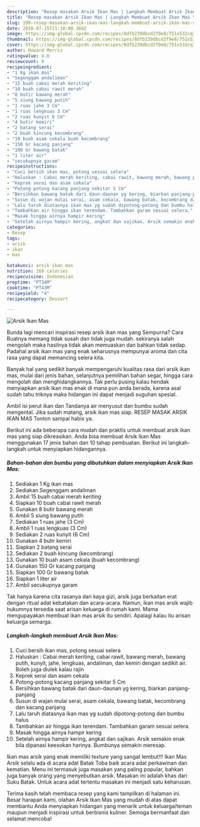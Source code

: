 ```yaml
---
description: "Resep masakan Arsik Ikan Mas | Langkah Membuat Arsik Ikan Mas Yang Sedap"
title: "Resep masakan Arsik Ikan Mas | Langkah Membuat Arsik Ikan Mas Yang Sedap"
slug: 199-resep-masakan-arsik-ikan-mas-langkah-membuat-arsik-ikan-mas-yang-sedap
date: 2020-07-15T21:18:00.368Z
image: https://img-global.cpcdn.com/recipes/8dfb239dbcd2f9e8/751x532cq70/arsik-ikan-mas-foto-resep-utama.jpg
thumbnail: https://img-global.cpcdn.com/recipes/8dfb239dbcd2f9e8/751x532cq70/arsik-ikan-mas-foto-resep-utama.jpg
cover: https://img-global.cpcdn.com/recipes/8dfb239dbcd2f9e8/751x532cq70/arsik-ikan-mas-foto-resep-utama.jpg
author: Howard Morris
ratingvalue: 4.8
reviewcount: 9
recipeingredient:
- "1 Kg ikan mas"
- "Segenggam andaliman"
- "15 buah cabai merah keriting"
- "10 buah cabai rawit merah"
- "8 butir bawang merah"
- "5 siung bawang putih"
- "1 ruas jahe 3 Cm"
- "1 ruas lengkuas 3 Cm"
- "2 ruas kunyit 6 Cm"
- "4 butir kemiri"
- "2 batang serai"
- "2 buah kincung kecombrang"
- "10 buah asam cekala buah kecombrang"
- "150 Gr kacang panjang"
- "100 Gr bawang batak"
- "1 liter air"
- "secukupnya garam"
recipeinstructions:
- "Cuci bersih ikan mas, potong sesuai selera"
- "Haluskan : Cabai merah keriting, cabai rawit, bawang merah, bawang putih, kunyit, jahe, lengkuas, andaliman, dan kemiri dengan sedikit air. Boleh juga diulek kalau rajin"
- "Keprek serai dan asam cekala"
- "Potong-potong kacang panjang sekitar 5 Cm"
- "Bersihkan bawang batak dari daun-daunan yg kering, biarkan panjang-panjang"
- "Susun di wajan mulai serai, asam cekala, bawang batak, kecombrang dan kacang panjang"
- "Lalu taruh diatasnya ikan mas yg sudah dipotong-potong dan bumbu halus"
- "Tambahkan air hingga ikan terendam. Tambahkan garam sesuai selera."
- "Masak hingga airnya hampir kering"
- "Setelah airnya hampir kering, angkat dan sajikan. Arsik semakin enak bila dipanasi keesokan harinya. Bumbunya semakin meresap."
categories:
- Resep
tags:
- arsik
- ikan
- mas

katakunci: arsik ikan mas 
nutrition: 269 calories
recipecuisine: Indonesian
preptime: "PT34M"
cooktime: "PT43M"
recipeyield: "4"
recipecategory: Dessert

---
```



![Arsik Ikan Mas](https://img-global.cpcdn.com/recipes/8dfb239dbcd2f9e8/751x532cq70/arsik-ikan-mas-foto-resep-utama.jpg)

Bunda lagi mencari inspirasi resep arsik ikan mas yang Sempurna? Cara Buatnya memang tidak susah dan tidak juga mudah. sekiranya salah mengolah maka hasilnya tidak akan memuaskan dan bahkan tidak sedap. Padahal arsik ikan mas yang enak seharusnya mempunyai aroma dan cita rasa yang dapat memancing selera kita.

Banyak hal yang sedikit banyak mempengaruhi kualitas rasa dari arsik ikan mas, mulai dari jenis bahan, selanjutnya pemilihan bahan segar, hingga cara mengolah dan menghidangkannya. Tak perlu pusing kalau hendak menyiapkan arsik ikan mas enak di mana pun anda berada, karena asal sudah tahu triknya maka hidangan ini dapat menjadi suguhan spesial.

Ambil isi perut ikan dan Tandanya air menyusut dan bumbu sudah mengental. Jika sudah matang, arsik ikan mas siap. RESEP MASAK ARSIK IKAN MAS Tonton sampai habis ya.


Berikut ini ada beberapa cara mudah dan praktis untuk membuat arsik ikan mas yang siap dikreasikan. Anda bisa membuat Arsik Ikan Mas menggunakan 17 jenis bahan dan 10 tahap pembuatan. Berikut ini langkah-langkah untuk menyiapkan hidangannya.

<!--inarticleads1-->

##### Bahan-bahan dan bumbu yang dibutuhkan dalam menyiapkan Arsik Ikan Mas:

1. Sediakan 1 Kg ikan mas
1. Sediakan Segenggam andaliman
1. Ambil 15 buah cabai merah keriting
1. Siapkan 10 buah cabai rawit merah
1. Gunakan 8 butir bawang merah
1. Ambil 5 siung bawang putih
1. Sediakan 1 ruas jahe (3 Cm)
1. Ambil 1 ruas lengkuas (3 Cm)
1. Sediakan 2 ruas kunyit (6 Cm)
1. Gunakan 4 butir kemiri
1. Siapkan 2 batang serai
1. Sediakan 2 buah kincung (kecombrang)
1. Gunakan 10 buah asam cekala (buah kecombrang)
1. Gunakan 150 Gr kacang panjang
1. Siapkan 100 Gr bawang batak
1. Siapkan 1 liter air
1. Ambil secukupnya garam


Tak hanya karena cita rasanya dan kaya gizi, arsik juga berkaitan erat dengan ritual adat kebatakan dan acara-acara. Namun, ikan mas arsik wajib hukumnya tersedia saat arisan keluarga di rumah kami. Mama mengupayakan membuat ikan mas arsik itu sendiri. Apalagi kalau itu arisan keluarga semarga. 

<!--inarticleads2-->

##### Langkah-langkah membuat Arsik Ikan Mas:

1. Cuci bersih ikan mas, potong sesuai selera
1. Haluskan : Cabai merah keriting, cabai rawit, bawang merah, bawang putih, kunyit, jahe, lengkuas, andaliman, dan kemiri dengan sedikit air. Boleh juga diulek kalau rajin
1. Keprek serai dan asam cekala
1. Potong-potong kacang panjang sekitar 5 Cm
1. Bersihkan bawang batak dari daun-daunan yg kering, biarkan panjang-panjang
1. Susun di wajan mulai serai, asam cekala, bawang batak, kecombrang dan kacang panjang
1. Lalu taruh diatasnya ikan mas yg sudah dipotong-potong dan bumbu halus
1. Tambahkan air hingga ikan terendam. Tambahkan garam sesuai selera.
1. Masak hingga airnya hampir kering
1. Setelah airnya hampir kering, angkat dan sajikan. Arsik semakin enak bila dipanasi keesokan harinya. Bumbunya semakin meresap.


Ikan mas arsik yang enak memiliki texture yang sangat lembut!!! Ikan Mas Arsik selalu ada di acara adat Batak Toba baik acara adat perkawinan dan kematian. Menu ini termasuk juga masakan yang paling popular, bahkan juga banyak orang yang menyebutkan arsik. Masakan ini adalah khas dari Suku Batak. Untuk acara adat tertentu masakan ini menjadi satu keharusan. 

Terima kasih telah membaca resep yang kami tampilkan di halaman ini. Besar harapan kami, olahan Arsik Ikan Mas yang mudah di atas dapat membantu Anda menyiapkan hidangan yang menarik untuk keluarga/teman maupun menjadi inspirasi untuk berbisnis kuliner. Semoga bermanfaat dan selamat mencoba!
